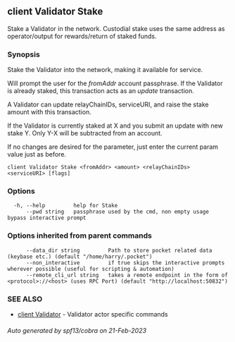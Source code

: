 ## client Validator Stake

Stake a Validator in the network. Custodial stake uses the same address as operator/output for rewards/return of staked funds.

### Synopsis

Stake the Validator into the network, making it available for service.

Will prompt the user for the *fromAddr* account passphrase. If the Validator is already staked, this transaction acts as an *update* transaction.

A Validator can update relayChainIDs, serviceURI, and raise the stake amount with this transaction.

If the Validator is currently staked at X and you submit an update with new stake Y. Only Y-X will be subtracted from an account.

If no changes are desired for the parameter, just enter the current param value just as before.

```
client Validator Stake <fromAddr> <amount> <relayChainIDs> <serviceURI> [flags]
```

### Options

```
  -h, --help         help for Stake
      --pwd string   passphrase used by the cmd, non empty usage bypass interactive prompt
```

### Options inherited from parent commands

```
      --data_dir string         Path to store pocket related data (keybase etc.) (default "/home/harry/.pocket")
      --non_interactive         if true skips the interactive prompts wherever possible (useful for scripting & automation)
      --remote_cli_url string   takes a remote endpoint in the form of <protocol>://<host> (uses RPC Port) (default "http://localhost:50832")
```

### SEE ALSO

* [client Validator](client_Validator.md)	 - Validator actor specific commands

###### Auto generated by spf13/cobra on 21-Feb-2023
